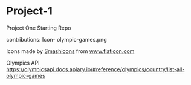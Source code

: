 # Project-1
Project One Starting Repo





contributions: 
Icon- olympic-games.png <div>Icons made by <a href="https://www.flaticon.com/authors/smashicons" title="Smashicons">Smashicons</a> from <a href="https://www.flaticon.com/" title="Flaticon">www.flaticon.com</a></div>

Olympics API https://olympicsapi.docs.apiary.io/#reference/olympics/country/list-all-olympic-games

